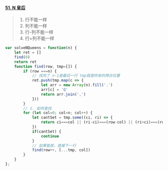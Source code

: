 #### [51. N 皇后](https://leetcode-cn.com/problems/n-queens/)

>1. 行不能一样
>2. 列不能一样
>3. 行-列不能一样
>4. 行+列不能一样

```js
var solveNQueens = function(n) {
	let ret = []
	find(0)
	return ret
	function find(row, tmp=[]) {
		if (row ===n) {
			// 找完了 n-1是最后一行 tmp就是所有的拜访位置
			ret.push(tmp.map(c => {
				let arr = new Array(n).fill('.')
				arr[c] = 'Q'
                return arr.join(',')
			}))
		} 
		// 1. 如何查找
		for (let col=0; col<n; col++) {
			let cantSet = tmp.some((ci, ri) => {
				return ci===col || (ri-ci)===(row-col) || (ri+ci)===(row+col)
			})
			if(cantSet) {
				continue
			}
			// 如果能放，直接下一行
			find(row++, [...tmp, col])
		}
	}
};
```

